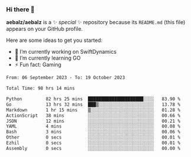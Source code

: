 ### Hi there 👋

**aebalz/aebalz** is a ✨ _special_ ✨ repository because its `README.md` (this file) appears on your GitHub profile.

Here are some ideas to get you started:

- 🔭 I’m currently working on SwiftDynamics
- 🌱 I’m currently learning GO
-  ⚡ Fun fact: Gaming
  
  <!--
- 👯 I’m looking to collaborate on ...
- 🤔 I’m looking for help with ...
- 💬 Ask me about ...
- 📫 How to reach me: ...
- 😄 Pronouns: ...
-->

<!--START_SECTION:waka-->

```txt
From: 06 September 2023 - To: 19 October 2023

Total Time: 98 hrs 14 mins

Python         82 hrs 25 mins  █████████████████████░░░░   83.90 %
Go             13 hrs 32 mins  ███▒░░░░░░░░░░░░░░░░░░░░░   13.78 %
Markdown       1 hr 15 mins    ▒░░░░░░░░░░░░░░░░░░░░░░░░   01.28 %
ActionScript   38 mins         ░░░░░░░░░░░░░░░░░░░░░░░░░   00.66 %
JSON           12 mins         ░░░░░░░░░░░░░░░░░░░░░░░░░   00.21 %
YAML           4 mins          ░░░░░░░░░░░░░░░░░░░░░░░░░   00.08 %
Bash           3 mins          ░░░░░░░░░░░░░░░░░░░░░░░░░   00.06 %
Other          0 secs          ░░░░░░░░░░░░░░░░░░░░░░░░░   00.01 %
Ezhil          0 secs          ░░░░░░░░░░░░░░░░░░░░░░░░░   00.01 %
Assembly       0 secs          ░░░░░░░░░░░░░░░░░░░░░░░░░   00.00 %
```

<!--END_SECTION:waka-->
